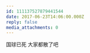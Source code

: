 ```yaml
---
id: 111137527879441544
date: 2017-06-23T14:06:00.000Z
reply: false
media_attachments: 0
---
```


国球已死 大家都散了吧

